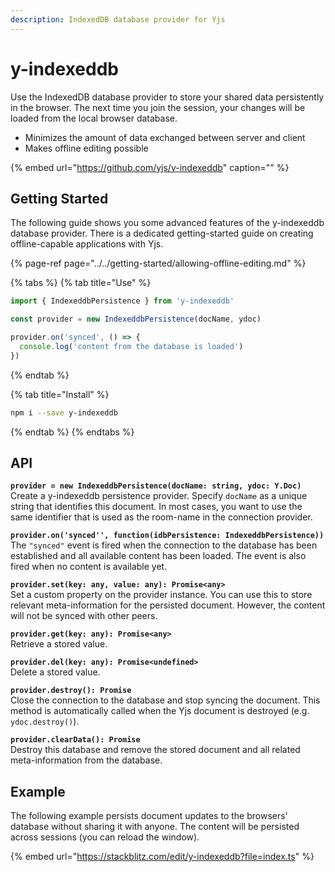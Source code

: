 ```yaml
---
description: IndexedDB database provider for Yjs
---
```


# y-indexeddb

Use the IndexedDB database provider to store your shared data persistently in the browser. The next time you join the session, your changes will be loaded from the local browser database.

* Minimizes the amount of data exchanged between server and client
* Makes offline editing possible

{% embed url="https://github.com/yjs/y-indexeddb" caption="" %}

## Getting Started

The following guide shows you some advanced features of the y-indexeddb database provider. There is a dedicated getting-started guide on creating offline-capable applications with Yjs.

{% page-ref page="../../getting-started/allowing-offline-editing.md" %}

{% tabs %}
{% tab title="Use" %}
```javascript
import { IndexeddbPersistence } from 'y-indexeddb'

const provider = new IndexeddbPersistence(docName, ydoc)

provider.on('synced', () => {
  console.log('content from the database is loaded')
})
```
{% endtab %}

{% tab title="Install" %}
```bash
npm i --save y-indexeddb
```
{% endtab %}
{% endtabs %}

## API

**`provider = new IndexeddbPersistence(docName: string, ydoc: Y.Doc)`**  
    Create a y-indexeddb persistence provider. Specify `docName` as a unique string that identifies this document. In most cases, you want to use the same identifier that is used as the room-name in the connection provider.

**`provider.on('synced'', function(idbPersistence: IndexeddbPersistence))`**  
    The `"synced"` event is fired when the connection to the database has been established and all available content has been loaded. The event is also fired when no content is available yet.

**`provider.set(key: any, value: any): Promise<any>`**  
    Set a custom property on the provider instance. You can use this to store relevant meta-information for the persisted document. However, the content will not be synced with other peers.

**`provider.get(key: any): Promise<any>`**  
    Retrieve a stored value.

**`provider.del(key: any): Promise<undefined>`**  
    Delete a stored value.

**`provider.destroy(): Promise`**  
    Close the connection to the database and stop syncing the document. This method is automatically called when the Yjs document is destroyed \(e.g. `ydoc.destroy()`\).

**`provider.clearData(): Promise`**  
    Destroy this database and remove the stored document and all related meta-information from the database.

## Example

The following example persists document updates to the browsers' database without sharing it with anyone. The content will be persisted across sessions \(you can reload the window\).

{% embed url="https://stackblitz.com/edit/y-indexeddb?file=index.ts" %}



